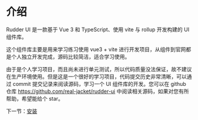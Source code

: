 # 介绍

Rudder UI 是一款基于 Vue 3 和 TypeScript、使用 vite 与 rollup 开发构建的 UI 组件库。

这个组件库主要是用来学习练习使用 vue3 + vite 进行开发项目，从组件到官网都是个人独立开发完成，源码比较简洁，适合学习使用。

由于是个人学习项目，而且尚未进行单元测试，所以代码质量没法保证，故不建议在生产环境使用。但是这是一个很好的学习项目，代码提交历史非常清晰，可以通过 commit 提交记录来阅读源码，学习一个 UI 组件库的开发。您可以在 github 仓库 https://github.com/real-jacket/rudder-ui 中阅读相关源码，如果对您有所帮助，希望能给个 star。

下一节：[安装](#/doc/install)
